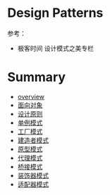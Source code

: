# Design Patterns

参考：

- 极客时间 设计模式之美专栏

# Summary

* [overview](overview.md)
* [面向对象](面向对象.md)
* [设计原则](设计原则.md)
* [单例模式](单例模式.md)
* [工厂模式](工厂模式.md)
* [建造者模式](建造者模式.md)
* [原型模式](原型模式.md)
* [代理模式](代理模式.md)
* [桥接模式](桥接模式.md)
* [装饰器模式](装饰器模式.md)
* [适配器模式](适配器模式.md)



